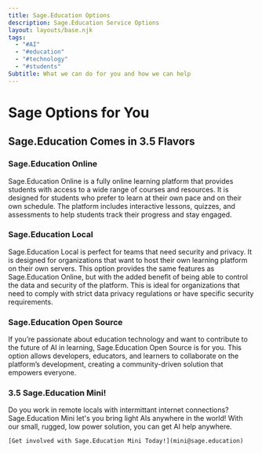 ```yaml
---
title: Sage.Education Options
description: Sage.Education Service Options
layout: layouts/base.njk
tags:
  - "#AI"
  - "#education"
  - "#technology"
  - "#students"
Subtitle: What we can do for you and how we can help
---
```


# Sage Options for You

## Sage.Education Comes in 3.5 Flavors

### Sage.Education Online

Sage.Education Online is a fully online learning platform that provides students with access to a wide range of courses and resources. It is designed for students who prefer to learn at their own pace and on their own schedule. The platform includes interactive lessons, quizzes, and assessments to help students track their progress and stay engaged.

### Sage.Education Local

Sage.Education Local is perfect for teams that need security and privacy. It is designed for organizations that want to host their own learning platform on their own servers. This option provides the same features as Sage.Education Online, but with the added benefit of being able to control the data and security of the platform. This is ideal for organizations that need to comply with strict data privacy regulations or have specific security requirements.

### Sage.Education Open Source

If you’re passionate about education technology and want to contribute to the future of AI in learning, Sage.Education Open Source is for you. This option allows developers, educators, and learners to collaborate on the platform’s development, creating a community-driven solution that empowers everyone.

### 3.5 Sage.Education Mini!

Do you work in remote locals with intermittant internet connections? Sage.Education Mini let's you bring light AIs anywhere in the world! With our small, rugged, low power solution, you can get AI help anywhere. 

    [Get involved with Sage.Education Mini Today!](mini@sage.education)
